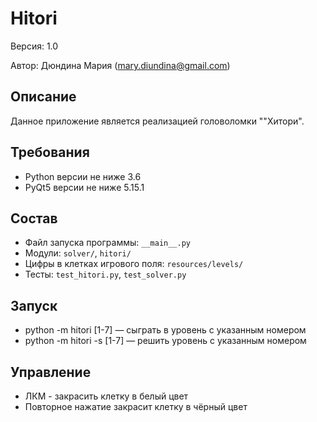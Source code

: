 # Hitori

Версия: 1.0

Автор: Дюндина Мария (mary.diundina@gmail.com)

## Описание
Данное приложение является реализацией головоломки ""Хитори".

## Требования
* Python версии не ниже 3.6
* PyQt5 версии не ниже 5.15.1

## Состав
* Файл запуска программы: `__main__.py`
* Модули: `solver/`, `hitori/`
* Цифры в клетках игрового поля: `resources/levels/`
* Тесты: `test_hitori.py`, `test_solver.py`

## Запуск
* python -m hitori [1-7] — сыграть в уровень с указанным номером
* python -m hitori -s [1-7] — решить уровень с указанным номером

## Управление
* ЛКМ - закрасить клетку в белый цвет
* Повторное нажатие закрасит клетку в чёрный цвет